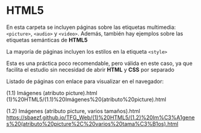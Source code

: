 ﻿# HTML5
En esta carpeta se incluyen páginas sobre las etiquetas multimedia: `<picture>`, `<audio>` y `<video>`. Además, también hay ejemplos sobre las etiquetas semánticas de **HTML5**

La mayoría de páginas incluyen los estilos en la etiqueta `<style>`

Esta es una práctica poco recomendable, pero válida en este caso, ya que facilita el estudio sin necesidad de abrir **HTML** y **CSS** por separado

Listado de páginas con enlace para visualizar en el navegador:

(1.1) Imágenes (atributo picture).html
(1)%20HTML5/(1.1)%20Imágenes%20(atributo%20picture).html


(1.2) Imágenes (atributo picture, varios tamaños).html
https://sbaezf.github.io/TFG_Web/(1)%20HTML5/(1.2)%20Im%C3%A1genes%20(atributo%20picture%2C%20varios%20tama%C3%B1os).html